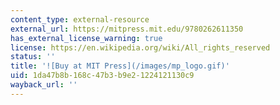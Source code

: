 ```yaml
---
content_type: external-resource
external_url: https://mitpress.mit.edu/9780262611350
has_external_license_warning: true
license: https://en.wikipedia.org/wiki/All_rights_reserved
status: ''
title: '![Buy at MIT Press](/images/mp_logo.gif)'
uid: 1da47b8b-168c-47b3-b9e2-1224121130c9
wayback_url: ''
---
```

